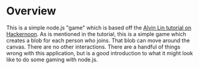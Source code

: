 # Overview

This is a simple node.js "game" which is based off the [Alvin Lin tutorial on
Hackernoon](https://hackernoon.com/how-to-build-a-multiplayer-browser-game-4a793818c29b). As is mentioned in the
tutorial, this is a simple game which creates a blob for each person who joins. That blob can move around the
canvas. There are no other interactions. There are a handful of things wrong with this application, but is a good
introduction to what it might look like to do some gaming with node.js.
